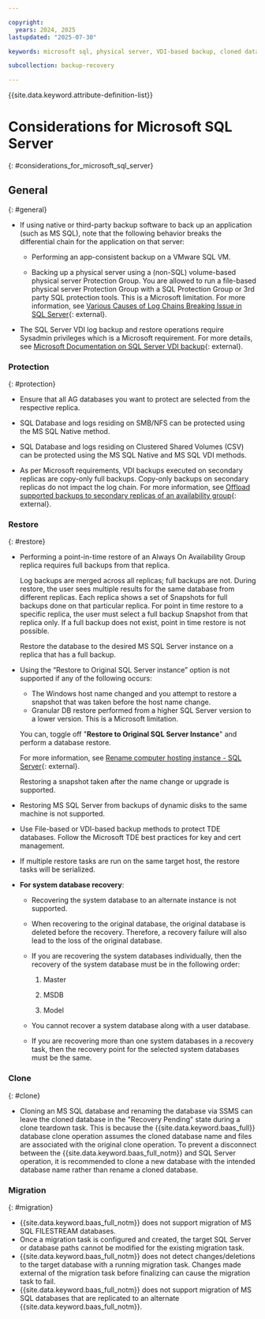 ```yaml
---

copyright:
  years: 2024, 2025
lastupdated: "2025-07-30"

keywords: microsoft sql, physical server, VDI-based backup, cloned database

subcollection: backup-recovery

---
```


{{site.data.keyword.attribute-definition-list}}

# Considerations for Microsoft SQL Server
{: #considerations_for_microsoft_sql_server}


## General
{: #general}

*   If using native or third-party backup software to back up an application (such as MS SQL), note that the following behavior breaks the differential chain for the application on that server:

    *   Performing an app-consistent backup on a VMware SQL VM.

    *   Backing up a physical server using a (non-SQL) volume-based physical server Protection Group. You are allowed to run a file-based physical server Protection Group with a SQL Protection Group or 3rd party SQL protection tools.
        This is a Microsoft limitation. For more information, see [Various Causes of Log Chains Breaking Issue in SQL Server](https://social.technet.microsoft.com/wiki/contents/articles/25439.various-causes-of-log-chains-breaking-issue-in-sql-server.aspx){: external}.

*   The SQL Server VDI log backup and restore operations require Sysadmin privileges which is a Microsoft requirement. For more details, see [Microsoft Documentation on SQL Server VDI backup](https://support.microsoft.com/en-us/topic/sql-server-vdi-backup-and-restore-operations-require-sysadmin-privileges-4797c4bc-ed60-8f1b-7978-8ee1cc701eab){: external}.


### Protection
{: #protection}

*   Ensure that all AG databases you want to protect are selected from the respective replica.


*   SQL Database and logs residing on SMB/NFS can be protected using the MS SQL Native method.


*   SQL Database and logs residing on Clustered Shared Volumes (CSV) can be protected using the MS SQL Native and MS SQL VDI methods.


*   As per Microsoft requirements, VDI backups executed on secondary replicas are copy-only full backups. Copy-only backups on secondary replicas do not impact the log chain. For more information, see [Offload supported backups to secondary replicas of an availability group](https://docs.microsoft.com/en-us/sql/database-engine/availability-groups/windows/active-secondaries-backup-on-secondary-replicas-always-on-availability-groups?view=sql-server-ver15){: external}.


### Restore
{: #restore}

*   Performing a point-in-time restore of an Always On Availability Group replica requires full backups from that replica.

    Log backups are merged across all replicas; full backups are not. During restore, the user sees multiple results for the same database from different replicas. Each replica shows a set of Snapshots for full backups done on that particular replica. For point in time restore to a specific replica, the user must select a full backup Snapshot from that replica only. If a full backup does not exist, point in time restore is not possible.

    Restore the database to the desired MS SQL Server instance on a replica that has a full backup.


*   Using the “Restore to Original SQL Server instance” option is not supported if any of the following occurs:

    *   The Windows host name changed and you attempt to restore a snapshot that was taken before the host name change.
    *   Granular DB restore performed from a higher SQL Server version to a lower version. This is a Microsoft limitation.


    You can, toggle off "**Restore to Original SQL Server Instance**" and perform a database restore.

    For more information, see [Rename computer hosting instance - SQL Server](https://docs.microsoft.com/en-us/sql/database-engine/install-windows/rename-a-computer-that-hosts-a-stand-alone-instance-of-sql-server?view=sql-server-2017){: external}.

    Restoring a snapshot taken after the name change or upgrade is supported.

*   Restoring MS SQL Server from backups of dynamic disks to the same machine is not supported.

*   Use File-based or VDI-based backup methods to protect TDE databases. Follow the Microsoft TDE best practices for key and cert management.

*   If multiple restore tasks are run on the same target host, the restore tasks will be serialized.

*   **For system database recovery**:

    *   Recovering the system database to an alternate instance is not supported.


    *   When recovering to the original database, the original database is deleted before the recovery. Therefore, a recovery failure will also lead to the loss of the original database.

    *   If you are recovering the system databases individually, then the recovery of the system database must be in the following order:

        1.  Master

        2.  MSDB

        3.  Model

    *   You cannot recover a system database along with a user database.

    *   If you are recovering more than one system databases in a recovery task, then the recovery point for the selected system databases must be the same.


### Clone
{: #clone}

*   Cloning an MS SQL database and renaming the database via SSMS can leave the cloned database in the "Recovery Pending" state during a clone teardown task. This is because the {{site.data.keyword.baas_full}} database clone operation assumes the cloned database name and files are associated with the original clone operation. To prevent a disconnect between the {{site.data.keyword.baas_full_notm}} and SQL Server operation, it is recommended to clone a new database with the intended database name rather than rename a cloned database.


### Migration
{: #migration}

*   {{site.data.keyword.baas_full_notm}} does not support migration of MS SQL FILESTREAM databases.
*   Once a migration task is configured and created, the target SQL Server or database paths cannot be modified for the existing migration task.
*   {{site.data.keyword.baas_full_notm}} does not detect changes/deletions to the target database with a running migration task. Changes made external of the migration task before finalizing can cause the migration task to fail.
*   {{site.data.keyword.baas_full_notm}} does not support migration of MS SQL databases that are replicated to an alternate {{site.data.keyword.baas_full_notm}}.
